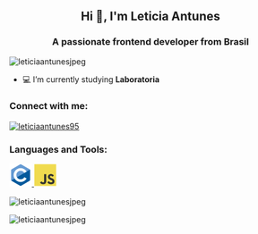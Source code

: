 <h2 align="center">Hi 👋, I'm Leticia Antunes</h2>
<h3 align="center">A passionate frontend developer from Brasil</h3>

<p align="left"> <img src="https://komarev.com/ghpvc/?username=leticiaantunesjpeg&label=Profile%20views&color=0e75b6&style=flat" alt="leticiaantunesjpeg" /> </p>

- 💻 I’m currently studying **Laboratoria**

<h3 align="left">Connect with me:</h3>
<p align="left">
<a href="https://linkedin.com/in/leticiaantunes95" target="blank"><img align="center" src="https://raw.githubusercontent.com/rahuldkjain/github-profile-readme-generator/master/src/images/icons/Social/linked-in-alt.svg" alt="leticiaantunes95" height="30" width="40" /></a>
</p>

<h3 align="left">Languages and Tools:</h3>
<p align="left"> <a href="https://www.cprogramming.com/" target="_blank" rel="noreferrer"> <img src="https://raw.githubusercontent.com/devicons/devicon/master/icons/c/c-original.svg" alt="c" width="40" height="40"/> </a> <a href="https://developer.mozilla.org/en-US/docs/Web/JavaScript" target="_blank" rel="noreferrer"> <img src="https://raw.githubusercontent.com/devicons/devicon/master/icons/javascript/javascript-original.svg" alt="javascript" width="40" height="40"/> </a> </p>

<p><img align="center" src="https://github-readme-stats.vercel.app/api/top-langs?username=leticiaantunesjpeg&show_icons=true&locale=en&layout=compact" alt="leticiaantunesjpeg" /></p>

<p><img align="center" src="https://github-readme-streak-stats.herokuapp.com/?user=leticiaantunesjpeg&" alt="leticiaantunesjpeg" /></p>
